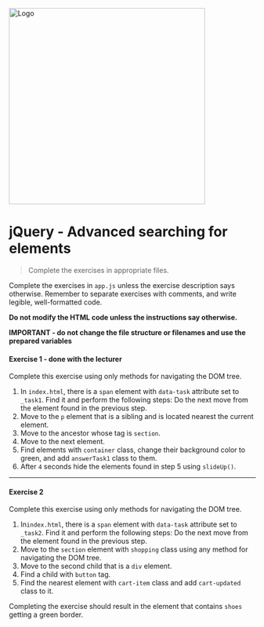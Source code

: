 <img alt="Logo" src="http://coderslab.pl/svg/logo-coderslab.svg" width="400">

#  jQuery - Advanced searching for elements

> Complete the exercises in appropriate files.

Complete the exercises in `app.js` unless the exercise description says otherwise.
Remember to separate exercises with comments, and write legible, well-formatted code.   

**Do not modify the HTML code unless the instructions say otherwise.**

**IMPORTANT - do not change the file structure or filenames and use the prepared variables**

#### Exercise 1 - done with the lecturer

Complete this exercise using only methods for navigating the DOM tree.

1. In `index.html`, there is a `span` element with `data-task` attribute set to `_task1`. Find it and perform the following steps:
   Do the next move from the element found in the previous step.
2. Move to the `p` element that is a sibling and is located nearest the current element.
3. Move to the ancestor whose tag is `section`.
4. Move to the next element.
5. Find elements with `container` class, change their background color to green, and add `answerTask1` class to them.
6. After `4` seconds hide the elements found in step 5 using `slideUp()`.

-------------------------------------------------------------------------------

#### Exercise 2

Complete this exercise using only methods for navigating the DOM tree.

1. In`index.html`, there is a `span` element with `data-task` attribute set to `_task2`. Find it and perform the following steps:
Do the next move from the element found in the previous step.
2. Move to the `section` element with `shopping` class using any method for navigating the DOM tree.
3. Move to the second child that is a `div` element.
4. Find a child with `button` tag.
5. Find the nearest element with `cart-item` class and add `cart-updated` class to it.

Completing the exercise should result in the element that contains `shoes` getting a green border.
